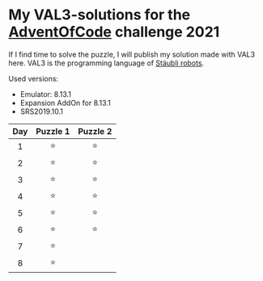 # My **VAL3**-solutions for the [AdventOfCode](https://adventofcode.com/) challenge 2021

If I find time to solve the puzzle, I will publish my solution made with VAL3 here.
VAL3 is the programming language of [Stäubli robots](https://www.staubli.com/en-de/robotics/product-range/robot-software/val3-robot-programming/val-3-language/).

Used versions:
* Emulator: 8.13.1
* Expansion AddOn  for 8.13.1
* SRS2019.10.1

|Day|Puzzle 1|Puzzle 2|
|:---:|:---:|:---:|
| 1 | ⭐ | ⭐|
| 2 | ⭐ | ⭐|
| 3 | ⭐ | ⭐|
| 4 | ⭐ | ⭐|
| 5 | ⭐ | ⭐|
| 6 | ⭐ | ⭐|
| 7 | ⭐ | |
| 8 | ⭐ | |
